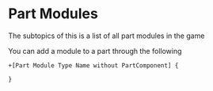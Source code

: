 # Part Modules

The subtopics of this is a list of all part modules in the game

You can add a module to a part through the following

```
+[Part Module Type Name without PartComponent] {

}
```